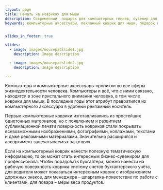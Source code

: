 ```yaml
---
layout: page
title: Печать на ковриках для мыши
description: Современный  подарок для компьютерных гениев, сувенир для любового человека и просто аксессуар в наше время - это коврики для мыши. 
keywords: компьютерные аксессуары, пекламный коврик для мыши, подарок программисту, печать на ковриках для мыши.


slides_in_footer: true

slides:
  - image: images/mousepadslide1.jpg
    description: Image description

  - image: images/mousepadslide2.jpg
    description: Image description

---
```



Компьютеры и компьютерные аксессуары проникли во все сферы жизнедеятельности человека. Компьютеры и всё, что с ними связано, находятся в зоне пристального внимания человека, в том числе коврики для мыши. В последние годы этот атрибут превратился из компьютерного аксессуара в удобный рекламный носитель.

Первые компьютерные коврики изготавливались из простейших однотонных материалов, но с появлением и развитием сублимационной печати поверхность ковриков стали покрывать всевозможными изображениями, фотографиями, коллажами, текстами и даже рекламными материалами. Значительно расширился и ассортимент запечатываемых заготовок.

Если на компьютерный коврик нанести полезную тематическую информацию, то он может стать интересным бизнес-сувениром для профессионала. Чтобы порадовать бухгалтера, можно нанести на рабочую поверхность коврика систему счетов бухгалтерского учёта, для водителя может показаться интересным коврик с изображением дорожных знаков, для менеджера – шпаргалка-приветствие по работе с клиентами, для повара – меры веса продуктов.
